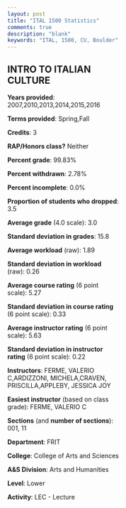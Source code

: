 ```yaml
---
layout: post
title: "ITAL 1500 Statistics"
comments: true
description: "blank"
keywords: "ITAL, 1500, CU, Boulder"
--- 
```

<head>
<script src="https://ajax.googleapis.com/ajax/libs/jquery/2.1.3/jquery.min.js"></script>
<script src="https://dl.dropboxusercontent.com/s/pc42nxpaw1ea4o9/highcharts.js?dl=0"></script>
<!-- <script src="../assets/js/highcharts.js"></script> -->
<style type="text/css">@font-face {
	font-family: "Bebas Neue";
	src: url(https://www.filehosting.org/file/details/544349/BebasNeue%20Regular.otf) format("opentype");
	}
	h1.Bebas { 
		font-family: "Bebas Neue", Verdana, Tahoma;
	}
</style>
</head>
<body>
	<div id="container" style="float: right; width: 45%; height: 88%; margin-left: 2.5%; margin-right: 2.5%;"></div>
	<script language="JavaScript">
		$(document).ready(function() {
		var chart = {type: 'column'};
		var title = {text: 'Grade Distribution'};
		var xAxis = {categories: ['A','B','C','D','F'],crosshair: true};
		var yAxis = {min: 0,title: {text: 'Percentage'}};
		var tooltip = {headerFormat: '<center><b><span style="font-size:20px">{point.key}</span></b></center>',
		               pointFormat: '<td style="padding:0"><b>{point.y:.1f}%</b></td>',
		               footerFormat: '</table>',shared: true,useHTML: true};
		var plotOptions = {column: {pointPadding: 0.0,borderWidth: 0}};  
		var credits = {enabled: false};var series= [{name: 'Percent',data: [27.51,49.86,18.02,2.93,1.54,]}];
		var json = {};
		json.chart = chart;
		json.title = title;
		json.tooltip = tooltip;
		json.xAxis = xAxis;
		json.yAxis = yAxis;  
		json.series = series;
		json.plotOptions = plotOptions;  
		json.credits = credits;
		$('#container').highcharts(json);
	});
	</script>
</body>
			   
## INTRO TO ITALIAN CULTURE

**Years provided**: 2007,2010,2013,2014,2015,2016

**Terms provided**: Spring,Fall

**Credits**: 3

**RAP/Honors class?** Neither

**Percent grade**: 99.83%

**Percent withdrawn**: 2.78%

**Percent incomplete**: 0.0%

**Proportion of students who dropped**: 3.5

**Average grade** (4.0 scale): 3.0

**Standard deviation in grades**: 15.8

**Average workload** (raw): 1.89

**Standard deviation in workload** (raw): 0.26

**Average course rating** (6 point scale): 5.27

**Standard deviation in course rating** (6 point scale): 0.33

**Average instructor rating** (6 point scale): 5.63

**Standard deviation in instructor rating** (6 point scale): 0.22

**Instructors**: FERME, VALERIO C,ARDIZZONI, MICHELA,CRAVEN, PRISCILLA,APPLEBY, JESSICA JOY

**Easiest instructor** (based on class grade): FERME, VALERIO C

**Sections** (and **number of sections**): 001, 11

**Department**: FRIT

**College**: College of Arts and Sciences

**A&S Division**: Arts and Humanities

**Level**: Lower

**Activity**: LEC - Lecture